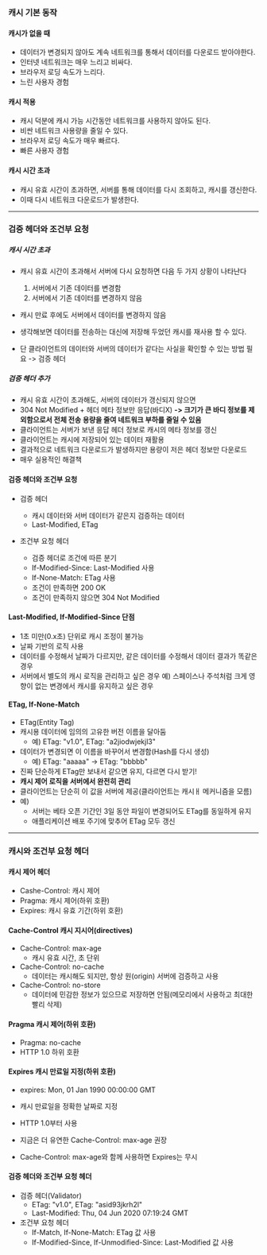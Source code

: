 ### 캐시 기본 동작
#### 캐시가 없을 때
* 데이터가 변경되지 않아도 계속 네트워크를 통해서 데이터를 다운로드 받아야한다.
* 인터넷 네트워크는 매우 느리고 비싸다.
* 브라우저 로딩 속도가 느리다.
* 느린 사용자 경험

#### 캐시 적용
* 캐시 덕분에 캐시 가능 시간동안 네트워크를 사용하지 않아도 된다.
* 비싼 네트워크 사용량을 줄일 수 있다.
* 브라우저 로딩 속도가 매우 빠르다.
* 빠른 사용자 경험

#### 캐시 시간 초과
* 캐시 유효 시간이 초과하면, 서버를 통해 데이터를 다시 조회하고, 캐시를 갱신한다.
* 이때 다시 네트워크 다운로드가 발생한다.
<hr />

### 검증 헤더와 조건부 요청
##### 캐시 시간 초과
* 캐시 유효 시간이 초과해서 서버에 다시 요청하면 다음 두 가지 상황이 나타난다
  1. 서버에서 기존 데이터를 변경함
  2. 서버에서 기존 데이터를 변경하지 않음 

* 캐시 만료 후에도 서버에서 데이터를 변경하지 않음
* 생각해보면 데이터를 전송하는 대신에 저장해 두었던 캐시를 재사용 할 수 있다.
* 단 클라이언트의 데이터와 서버의 데이터가 같다는 사실을 확인할 수 있는 방법 필요 -> 검증 헤더

##### 검증 헤더 추가
 * 캐시 유효 시간이 초과해도, 서버의 데이터가 갱신되지 않으면
 * 304 Not Modified + 헤더 메타 정보만 응답(바디X) **-> 크기가 큰 바디 정보를 제외함으로서 전체 전송 용량을 줄여 네트워크 부하를 줄일 수 있음**
 * 클라이언트는 서버가 보낸 응답 헤더 정보로 캐시의 메타 정보를 갱신
 * 클라이언트는 캐시에 저장되어 있는 데이터 재활용
 * 결과적으로 네트워크 다운로드가 발생하지만 용량이 저은 헤더 정보만 다운로드
 * 매우 실용적인 해결책

#### 검증 헤더와 조건부 요청
* 검증 헤더
  + 캐시 데이터와 서버 데이터가 같은지 검증하는 데이터 
  + Last-Modified, ETag

* 조건부 요청 헤더
  + 검증 헤더로 조건에 따른 분기
  + If-Modified-Since: Last-Modified 사용
  + If-None-Match: ETag 사용
  + 조건이 만족하면 200 OK
  + 조건이 만족하지 않으면 304 Not Modified 

#### Last-Modified, If-Modified-Since 단점
* 1초 미만(0.x초) 단위로 캐시 조정이 불가능
* 날짜 기반의 로직 사용
* 데이터를 수정해서 날짜가 다르지만, 같은 데이터를 수정해서 데이터 결과가 똑같은 경우
* 서버에서 별도의 캐시 로직을 관리하고 싶은 경우
  예) 스페이스나 주석처럼 크게 영향이 없는 변경에서 캐시를 유지하고 싶은 경우
  
#### ETag, If-None-Match
* ETag(Entity Tag)
* 캐시용 데이터에 임의의 고유한 버전 이름을 달아둠
  + 예) ETag: "v1.0", ETag: "a2jiodwjekjl3"
* 데이터가 변경되면 이 이름을 바꾸어서 변경함(Hash를 다시 생성)
  + 예) ETag: "aaaaa" -> ETag: "bbbbb"
* 진짜 단순하게 ETag만 보내서 같으면 유지, 다르면 다시 받기!
* **캐시 제어 로직을 서버에서 완전히 관리**
* 클라이언트는 단순히 이 값을 서버에 제공(클라이언트는 캐시ㅐ 메커니즘을 모름)
* 예)
  + 서버는 베타 오픈 기간인 3일 동안 파일이 변경되어도 ETag를 동일하게 유지
  + 애플리케이션 배포 주기에 맞추어 ETag 모두 갱신

<hr />

### 캐시와 조건부 요청 헤더
#### 캐시 제어 헤더
* Cashe-Control: 캐시 제어
* Pragma: 캐시 제어(하위 호환)
* Expires: 캐시 유효 기간(하위 호환)

#### Cache-Control 캐시 지시어(directives)
* Cache-Control: max-age
  + 캐시 유효 시간, 초 단위
* Cache-Control: no-cache
  + 데이터는 캐시해도 되지만, 항상 원(origin) 서버에 검증하고 사용
* Cache-Control: no-store
  + 데이터에 민감한 정보가 있으므로 저장하면 안됨(메모리에서 사용하고 최대한 빨리 삭제)    

#### Pragma 캐시 제어(하위 호환)
* Pragma: no-cache
* HTTP 1.0 하위 호환

#### Expires 캐시 만료일 지정(하위 호환)
* expires: Mon, 01 Jan 1990 00:00:00 GMT

* 캐시 만료일을 정확한 날짜로 지정
* HTTP 1.0부터 사용
* 지금은 더 유연한 Cache-Control: max-age 권장
* Cache-Control: max-age와 함께 사용하면 Expires는 무시

#### 검증 헤더와 조건부 요청 헤더
* 검증 헤더(Validator)
  + ETag: "v1.0", ETag: "asid93jkrh2l"
  + Last-Modified: Thu, 04 Jun 2020 07:19:24 GMT
* 조건부 요청 헤더
  + If-Match, If-None-Match: ETag 값 사용
  + If-Modified-Since, If-Unmodified-Since: Last-Modified 값 사용
